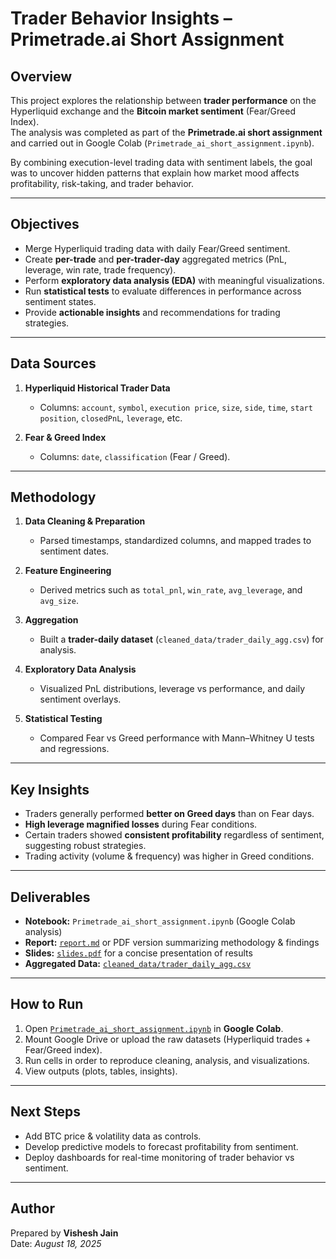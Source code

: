 # Trader Behavior Insights – Primetrade.ai Short Assignment

## Overview
This project explores the relationship between **trader performance** on the Hyperliquid exchange and the **Bitcoin market sentiment** (Fear/Greed Index).  
The analysis was completed as part of the **Primetrade.ai short assignment** and carried out in Google Colab (`Primetrade_ai_short_assignment.ipynb`).  

By combining execution-level trading data with sentiment labels, the goal was to uncover hidden patterns that explain how market mood affects profitability, risk-taking, and trader behavior.

---

## Objectives
- Merge Hyperliquid trading data with daily Fear/Greed sentiment.  
- Create **per-trade** and **per-trader-day** aggregated metrics (PnL, leverage, win rate, trade frequency).  
- Perform **exploratory data analysis (EDA)** with meaningful visualizations.  
- Run **statistical tests** to evaluate differences in performance across sentiment states.  
- Provide **actionable insights** and recommendations for trading strategies.  

---

## Data Sources
1. **Hyperliquid Historical Trader Data**  
   - Columns: `account`, `symbol`, `execution price`, `size`, `side`, `time`, `start position`, `closedPnL`, `leverage`, etc.  

2. **Fear & Greed Index**  
   - Columns: `date`, `classification` (Fear / Greed).  

---

## Methodology
1. **Data Cleaning & Preparation**
   - Parsed timestamps, standardized columns, and mapped trades to sentiment dates.  

2. **Feature Engineering**
   - Derived metrics such as `total_pnl`, `win_rate`, `avg_leverage`, and `avg_size`.  

3. **Aggregation**
   - Built a **trader-daily dataset** (`cleaned_data/trader_daily_agg.csv`) for analysis.  

4. **Exploratory Data Analysis**
   - Visualized PnL distributions, leverage vs performance, and daily sentiment overlays.  

5. **Statistical Testing**
   - Compared Fear vs Greed performance with Mann–Whitney U tests and regressions.  

---

## Key Insights
- Traders generally performed **better on Greed days** than on Fear days.  
- **High leverage magnified losses** during Fear conditions.  
- Certain traders showed **consistent profitability** regardless of sentiment, suggesting robust strategies.  
- Trading activity (volume & frequency) was higher in Greed conditions.  

---

## Deliverables
- **Notebook:** `Primetrade_ai_short_assignment.ipynb` (Google Colab analysis)  
- **Report:** [`report.md`](./report.md) or PDF version summarizing methodology & findings  
- **Slides:** [`slides.pdf`](./slides.pdf) for a concise presentation of results  
- **Aggregated Data:** [`cleaned_data/trader_daily_agg.csv`](./cleaned_data/trader_daily_agg.csv)  

---

## How to Run
1. Open [`Primetrade_ai_short_assignment.ipynb`](./Primetrade_ai_short_assignment.ipynb) in **Google Colab**.  
2. Mount Google Drive or upload the raw datasets (Hyperliquid trades + Fear/Greed index).  
3. Run cells in order to reproduce cleaning, analysis, and visualizations.  
4. View outputs (plots, tables, insights).  

---

## Next Steps
- Add BTC price & volatility data as controls.  
- Develop predictive models to forecast profitability from sentiment.  
- Deploy dashboards for real-time monitoring of trader behavior vs sentiment.  

---

## Author
Prepared by **Vishesh Jain**  
Date: *August 18, 2025*
